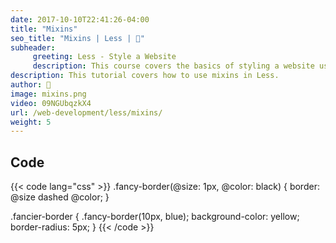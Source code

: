 ```yaml
---
date: 2017-10-10T22:41:26-04:00
title: "Mixins"
seo_title: "Mixins | Less | 🦒"
subheader:
     greeting: Less - Style a Website
     description: This course covers the basics of styling a website using Less. Work your way through the videos/articles and I'll teach you everything you need to know to style a basic website!
description: This tutorial covers how to use mixins in Less.
author: 🦒
image: mixins.png
video: 09NGUbqzkX4
url: /web-development/less/mixins/
weight: 5
---
```


## Code

{{< code lang="css" >}}
.fancy-border(@size: 1px, @color: black) {
     border: @size dashed @color;
}

.fancier-border {
     .fancy-border(10px, blue);
     background-color: yellow;
     border-radius: 5px;
}
{{< /code >}}